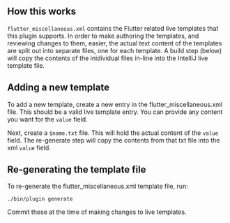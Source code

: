 ## How this works

`flutter_miscellaneous.xml` contains the Flutter related live templates that this plugin
supports. In order to make authoring the templates, and reviewing changes to them, easier,
the actual text content of the templates are split out into separate files, one for each
template. A build step (below) will copy the contents of the inidividual files in-line
into the IntelliJ live template file.

## Adding a new template

To add a new template, create a new entry in the flutter_miscellaneous.xml file. This should
be a valid live template entry. You can provide any content you want for the `value` field.

Next, create a `$name.txt` file. This will hold the actual content of the `value` field. The
re-generate step will copy the contents from that txt file into the xml `value` field.

## Re-generating the template file

To re-generate the flutter_miscellaneous.xml template file, run:

```
./bin/plugin generate
```

Commit these at the time of making changes to live templates.